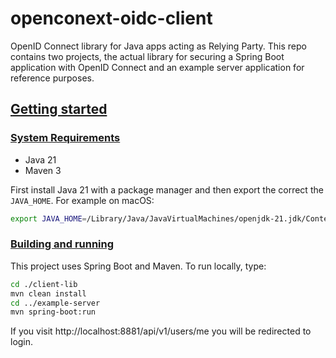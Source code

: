 # openconext-oidc-client

OpenID Connect library for Java apps acting as Relying Party. This repo contains two projects, the actual library for
securing a Spring Boot application with OpenID Connect and an example server application for reference purposes.

## [Getting started](#getting-started)

### [System Requirements](#system-requirements)

- Java 21
- Maven 3

First install Java 21 with a package manager
and then export the correct the `JAVA_HOME`. For example on macOS:

```bash
export JAVA_HOME=/Library/Java/JavaVirtualMachines/openjdk-21.jdk/Contents/Home/
```

### [Building and running](#building-and-running)

This project uses Spring Boot and Maven. To run locally, type:

```bash
cd ./client-lib
mvn clean install
cd ../example-server
mvn spring-boot:run
```

If you visit http://localhost:8881/api/v1/users/me you will be redirected to login.